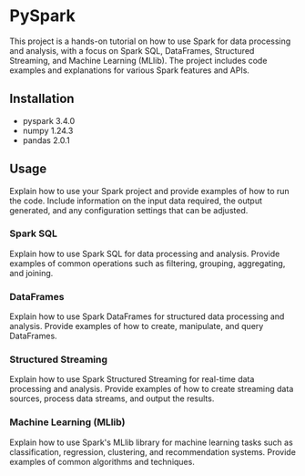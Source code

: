 # PySpark
This project is a hands-on tutorial on how to use Spark for data processing and analysis, with a focus on Spark SQL, DataFrames, Structured Streaming, and Machine Learning (MLlib). The project includes code examples and explanations for various Spark features and APIs.

## Installation
- pyspark 3.4.0
- numpy 1.24.3
- pandas 2.0.1

## Usage

Explain how to use your Spark project and provide examples of how to run the code. Include information on the input data required, the output generated, and any configuration settings that can be adjusted.

### Spark SQL

Explain how to use Spark SQL for data processing and analysis. Provide examples of common operations such as filtering, grouping, aggregating, and joining.

### DataFrames

Explain how to use Spark DataFrames for structured data processing and analysis. Provide examples of how to create, manipulate, and query DataFrames.

### Structured Streaming

Explain how to use Spark Structured Streaming for real-time data processing and analysis. Provide examples of how to create streaming data sources, process data streams, and output the results.

### Machine Learning (MLlib)

Explain how to use Spark's MLlib library for machine learning tasks such as classification, regression, clustering, and recommendation systems. Provide examples of common algorithms and techniques.
